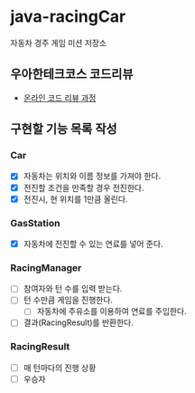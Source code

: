 # java-racingCar
자동차 경주 게임 미션 저장소

## 우아한테크코스 코드리뷰
* [온라인 코드 리뷰 과정](https://github.com/woowacourse/woowacourse-docs/blob/master/maincourse/README.md)

## 구현할 기능 목록 작성
### Car
- [x] 자동차는 위치와 이름 정보를 가져야 한다.
- [x] 전진할 조건을 만족할 경우 전진한다.
- [x] 전진시, 현 위치를 1만큼 올린다.

### GasStation
- [x] 자동차에 전진할 수 있는 연료를 넣어 준다.

### RacingManager
- [ ] 참여자와 턴 수를 입력 받는다.
- [ ] 턴 수만큼 게임을 진행한다.
    - [ ] 자동차에 주유소를 이용하여 연료를 주입한다.
- [ ] 결과(RacingResult)를 반환한다.

### RacingResult
- [ ] 매 턴마다의 진행 상황
- [ ] 우승자